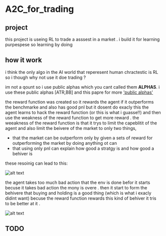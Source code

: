 # A2C_for_trading


## project
this project is useing RL to trade a asssest in a market . i build it for learning purpespese so learning by doing 

## how it work 
i think the only algo in the AI world that reperesent human chractestic is RL so i though why not use it doe trading ? 

im not a qount so i use public alphas which you cant called them **ALPHAS**. 
i use these public alphas [ATR,BB] and this papre for more ['public alphas'](https://arxiv.org/pdf/1601.00991) 

the reward function was created so it rewards the agent if it outperforms the benchmarke and also has good pnl but it dosent do exacly this
the agent learns to hack the reward function (or this is what i guasse!!) and then use the weakness of the reward function to get more reward .
the weeakness of the reward function is that it trys to limit the capeblitit of the agent and also limit the beivere of the market to only two things,

* that the market can be outperform only by given a sets of reward for outperforming the market by doing anything ot can
* that using only pnl can explain how good a stratgy is and how good a behiver is

these resoinig can lead to this:

![alt text](https://github.com/Alireza93336333393/A2C_for_trading/blob/main/Screenshot%20from%202025-03-20%2010-34-50%20(1).png)

the agent takes too much bad action that the env is done befor it starts becuse it takes bad action the mony is overe . 
then it start to form the behivere that buying and holding is a good thing (which is what i exacly didint want) becuse the reward function rewards this kind of behiver it tris to be better at it . 

![alt text]()


## TODO 
